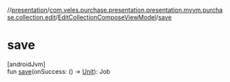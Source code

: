 //[presentation](../../../index.md)/[com.veles.purchase.presentation.presentation.mvvm.purchase.collection.edit](../index.md)/[EditCollectionComposeViewModel](index.md)/[save](save.md)

# save

[androidJvm]\
fun [save](save.md)(onSuccess: () -&gt; [Unit](https://kotlinlang.org/api/latest/jvm/stdlib/kotlin/-unit/index.html)): Job
